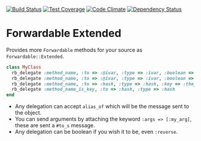 [![Build Status](https://travis-ci.org/envygeeks/forwardable-extended.svg?branch=master)][travis]
[![Test Coverage](https://codeclimate.com/github/envygeeks/forwardable-extended/badges/coverage.svg)][coverage]
[![Code Climate](https://codeclimate.com/github/envygeeks/forwardable-extended/badges/gpa.svg)][codeclimate]
[![Dependency Status](https://gemnasium.com/envygeeks/forwardable-extended.svg)][gemnasium]

[gemnasium]: https://gemnasium.com/envygeeks/forwardable-extended
[codeclimate]: https://codeclimate.com/github/envygeeks/forwardable-extended
[coverage]: https://codeclimate.com/github/envygeeks/forwardable-extended/coverage
[travis]: https://travis-ci.org/envygeeks/forwardable-extended

# Forwardable Extended

Provides more `Forwardable` methods for your source as `Forwardable::Extended`.

```ruby
class MyClass
  rb_delegate :method_name, :to => :@ivar, :type => :ivar, :boolean => true
  rb_delegate :method_name, :to => :@ivar, :type => :ivar, :boolean => :reverse
  rb_delegate :method_name, :to => :hash, :type => :hash, :key => :the_key
  rb_delegate :method_name_is_key, :to => :hash, :type => :hash
end
```

* Any delegation can accept `alias_of` which will be the message sent to the object.
* You can send arguments by attaching the keyword `:args => [:my_arg]`, these are sent a `#to_s` message.
* Any delegation can be boolean if you wish it to be, even `:reverse`.

